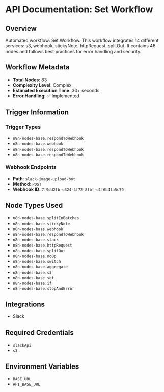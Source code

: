 # API Documentation: Set Workflow

## Overview
Automated workflow: Set Workflow. This workflow integrates 14 different services: s3, webhook, stickyNote, httpRequest, splitOut. It contains 46 nodes and follows best practices for error handling and security.

## Workflow Metadata
- **Total Nodes**: 83
- **Complexity Level**: Complex
- **Estimated Execution Time**: 30+ seconds
- **Error Handling**: ✅ Implemented

## Trigger Information
### Trigger Types
- `n8n-nodes-base.respondToWebhook`
- `n8n-nodes-base.webhook`
- `n8n-nodes-base.respondToWebhook`
- `n8n-nodes-base.respondToWebhook`

### Webhook Endpoints
- **Path**: `slack-image-upload-bot`
- **Method**: `POST`
- **Webhook ID**: `7f9dd2fb-e324-4f72-8fbf-d1f6b4fa5c79`


## Node Types Used
- `n8n-nodes-base.splitInBatches`
- `n8n-nodes-base.stickyNote`
- `n8n-nodes-base.webhook`
- `n8n-nodes-base.respondToWebhook`
- `n8n-nodes-base.slack`
- `n8n-nodes-base.httpRequest`
- `n8n-nodes-base.splitOut`
- `n8n-nodes-base.noOp`
- `n8n-nodes-base.switch`
- `n8n-nodes-base.aggregate`
- `n8n-nodes-base.s3`
- `n8n-nodes-base.set`
- `n8n-nodes-base.if`
- `n8n-nodes-base.stopAndError`

## Integrations
- Slack

## Required Credentials
- `slackApi`
- `s3`

## Environment Variables
- `BASE_URL`
- `API_BASE_URL`
